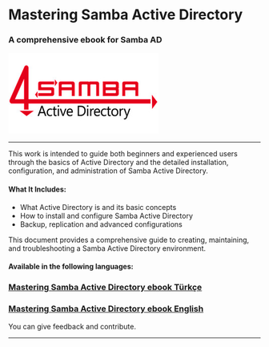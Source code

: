 # Mastering Samba Active Directory
### A comprehensive ebook for Samba AD

![alt text](images/Samba_Logo.jpeg "Samba")

---

This work is intended to guide both beginners and experienced users through the basics of Active Directory and the detailed installation, configuration, and administration of Samba Active Directory.

#### What It Includes:
- What Active Directory is and its basic concepts
- How to install and configure Samba Active Directory
- Backup, replication and advanced configurations

This document provides a comprehensive guide to creating, maintaining, and troubleshooting a Samba Active Directory environment.

#### Available in the following languages:
### [Mastering Samba Active Directory ebook Türkçe](https://github.com/eesmer/Mastering-SambaActiveDirectory/blob/master/Mastering-SambaActiveDirectory-TR.md)
### [Mastering Samba Active Directory ebook English](https://github.com/eesmer/Mastering-SambaActiveDirectory/blob/master/Mastering-SambaActiveDirectory-ENG.md)

You can give feedback and contribute.

---

